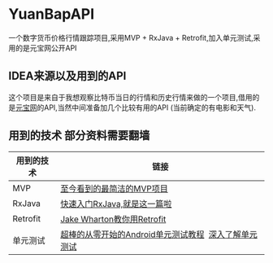 # YuanBapAPI
一个数字货币价格行情跟踪项目,采用MVP + RxJava + Retrofit,加入单元测试,采用的是元宝网公开API

## IDEA来源以及用到的API
这个项目是来自于我想观察比特币当日的行情和历史行情来做的一个项目,借用的是[元宝网](https://www.yuanbao.com/coins)的API,当然中间准备加几个比较有用的API
(当前确定的有电影和天气).

## 用到的技术    **部分资料需要翻墙**

用到的技术 | 链接
------------ | -------------
MVP | [至今看到的最简洁的MVP项目](https://github.com/liuling07/SimpleNews)
RxJava | [快速入门RxJava,就是这一篇啦](http://blog.csdn.net/lzyzsd/article/details/41833541)
Retrofit | [Jake Wharton教你用Retrofit](https://www.youtube.com/watch?v=KIAoQbAu3eA&t=1521s)
单元测试 | [超棒的从零开始的Android单元测试教程](https://segmentfault.com/u/chriszou)  [深入了解单元测试](http://www.jianshu.com/u/0ef3dc77079c)
